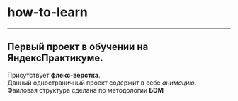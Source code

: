 # how-to-learn
------
## Первый проект в обучении на ЯндексПрактикуме.

Присутствует __флекс-верстка__.  
Данный одностраничный проект содержит в себе *анимацию*.  
Файловая структура сделана по методологии **БЭМ**
